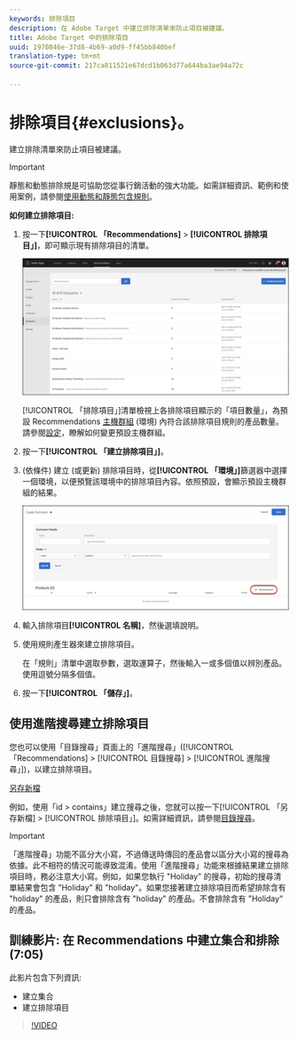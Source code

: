 ```yaml
---
keywords: 排除項目
description: 在 Adobe Target 中建立排除清單來防止項目被建議。
title: Adobe Target 中的排除項目
uuid: 1970846e-37d8-4b69-a0d9-ff45bb840bef
translation-type: tm+mt
source-git-commit: 217ca811521e67dcd1b063d77a644ba3ae94a72c

---
```



# 排除項目{#exclusions}。

建立排除清單來防止項目被建議。

>[!IMPORTANT]
>
>靜態和動態排除規是可協助您從事行銷活動的強大功能。如需詳細資訊、範例和使用案例，請參閱[使用動態和靜態包含規則](../../c-recommendations/c-algorithms/use-dynamic-and-static-inclusion-rules.md#concept_4CB5C0FA705D4E449BD0B37B3D987F9F)。

**如何建立排除項目:**

1. 按一下&#x200B;**[!UICONTROL 「Recommendations]** &gt; **[!UICONTROL 排除項目」]**，即可顯示現有排除項目的清單。

   ![](assets/exclusions_list.png)

   [!UICONTROL 「排除項目」]清單檢視上各排除項目顯示的「項目數量」，為預設 Recommendations [主機群組](/help/administrating-target/hosts.md) (環境) 內符合該排除項目規則的產品數量。請參閱[設定](../../c-recommendations/plan-implement.md#concept_C1E1E2351413468692D6C21145EF0B84)，瞭解如何變更預設主機群組。

1. 按一下&#x200B;**[!UICONTROL 「建立排除項目」]**。

1. (依條件) 建立 (或更新) 排除項目時，從&#x200B;**[!UICONTROL 「環境」]**&#x200B;篩選器中選擇一個環境，以便預覽該環境中的排除項目內容。依照預設，會顯示預設主機群組的結果。

   ![建立排除項目](/help/c-recommendations/c-products/assets/CreateExclusion.png)

1. 輸入排除項目&#x200B;**[!UICONTROL 名稱]**，然後選填說明。

1. 使用規則產生器來建立排除項目。

   在「規則」清單中選取參數，選取運算子，然後輸入一或多個值以辨別產品。使用逗號分隔多個值。

1. 按一下&#x200B;**[!UICONTROL 「儲存」]**。

## 使用進階搜尋建立排除項目

您也可以使用「目錄搜尋」頁面上的「進階搜尋」([!UICONTROL 「Recommendations] &gt; [!UICONTROL 目錄搜尋] &gt; [!UICONTROL 進階搜尋」])，以建立排除項目。

[另存新檔](/help/c-recommendations/c-products/assets/save-as.png)

例如，使用「id &gt; contains」建立搜尋之後，您就可以按一下[!UICONTROL 「另存新檔] &gt; [!UICONTROL 排除項目」]。如需詳細資訊，請參閱[目錄搜尋](/help/c-recommendations/c-products/catalog-search.md)。

>[!IMPORTANT]
>
>「進階搜尋」功能不區分大小寫，不過傳送時傳回的產品會以區分大小寫的搜尋為依據。此不相符的情況可能導致混淆。使用「進階搜尋」功能來根據結果建立排除項目時，務必注意大小寫。例如，如果您執行 "Holiday" 的搜尋，初始的搜尋清單結果會包含 "Holiday" 和 "holiday"。如果您接著建立排除項目而希望排除含有 "holiday" 的產品，則只會排除含有 "holiday" 的產品。不會排除含有 "Holiday" 的產品。

## 訓練影片: 在 Recommendations 中建立集合和排除 (7:05)

此影片包含下列資訊:

* 建立集合
* 建立排除項目

>[!VIDEO](https://video.tv.adobe.com/v/27689?captions=chi_hant)